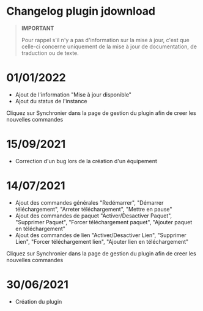 # Changelog plugin jdownload

>**IMPORTANT**
>
>Pour rappel s'il n'y a pas d'information sur la mise à jour, c'est que celle-ci concerne uniquement de la mise à jour de documentation, de traduction ou de texte.

# 01/01/2022

- Ajout de l'information "Mise à jour disponible"
- Ajout du status de l'instance

Cliquez sur Synchronier dans la page de gestion du plugin afin de creer les nouvelles commandes

# 15/09/2021

- Correction d'un bug lors de la création d'un équipement

# 14/07/2021

- Ajout des commandes générales "Redémarrer", "Démarrer téléchargement", "Arreter téléchargement", "Mettre en pause"
- Ajout des commandes de paquet "Activer/Desactiver Paquet", "Supprimer Paquet", "Forcer téléchargement paquet", "Ajouter paquet en téléchargement"
- Ajout des commandes de lien "Activer/Desactiver Lien", "Supprimer Lien", "Forcer téléchargement lien", "Ajouter lien en téléchargement"

Cliquez sur Synchronier dans la page de gestion du plugin afin de creer les nouvelles commandes

# 30/06/2021

- Création du plugin
